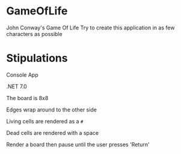 # GameOfLife
John Conway's Game Of Life
Try to create this application in as few characters as possible

# Stipulations
Console App

.NET 7.0


The board is 8x8

Edges wrap around to the other side

Living cells are rendered as a `#`

Dead cells are rendered with a space

Render a board then pause until the user presses 'Return'

